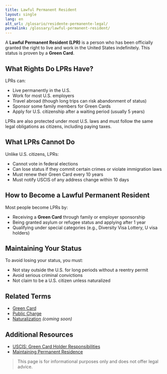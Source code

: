 ```yaml
---
title: Lawful Permanent Resident
layout: single
lang: en
alt_url: /glosario/residente-permanente-legal/
permalink: /glossary/lawful-permanent-resident/
---
```


A **Lawful Permanent Resident (LPR)** is a person who has been officially granted the right to live and work in the United States indefinitely. This status is proven by a **Green Card**.

## What Rights Do LPRs Have?

LPRs can:

- Live permanently in the U.S.
- Work for most U.S. employers
- Travel abroad (though long trips can risk abandonment of status)
- Sponsor some family members for Green Cards
- Apply for U.S. citizenship after a waiting period (usually 5 years)

LPRs are also protected under most U.S. laws and must follow the same legal obligations as citizens, including paying taxes.

## What LPRs Cannot Do

Unlike U.S. citizens, LPRs:

- Cannot vote in federal elections
- Can lose status if they commit certain crimes or violate immigration laws
- Must renew their Green Card every 10 years
- Must notify USCIS of any address change within 10 days

## How to Become a Lawful Permanent Resident

Most people become LPRs by:

- Receiving a **Green Card** through family or employer sponsorship
- Being granted asylum or refugee status and applying after 1 year
- Qualifying under special categories (e.g., Diversity Visa Lottery, U visa holders)

## Maintaining Your Status

To avoid losing your status, you must:

- Not stay outside the U.S. for long periods without a reentry permit
- Avoid serious criminal convictions
- Not claim to be a U.S. citizen unless naturalized

## Related Terms

- [Green Card](/glossary/green-card/)
- [Public Charge](/glossary/public-charge/)
- [Naturalization](/glossary/naturalization/) *(coming soon)*

## Additional Resources

- [USCIS: Green Card Holder Responsibilities](https://www.uscis.gov/green-card/after-we-grant-your-green-card)
- [Maintaining Permanent Residence](https://www.uscis.gov/green-card/after-we-grant-your-green-card/maintain-permanent-residence)

> This page is for informational purposes only and does not offer legal advice.